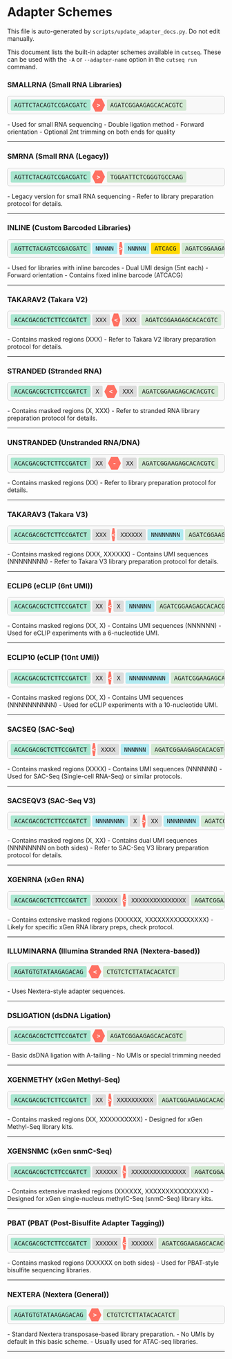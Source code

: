 # Adapter Schemes
This file is auto-generated by `scripts/update_adapter_docs.py`. Do not edit manually.

This document lists the built-in adapter schemes available in `cutseq`. These can be used with the `-A` or `--adapter-name` option in the `cutseq run` command.

### SMALLRNA (Small RNA Libraries)

<div class="adapter-scheme" style="margin-bottom: 15px; position: relative;"><div class="copy-scheme-raw" style="display: flex; flex-wrap: nowrap; align-items: center; font-family: monospace; font-size: 14px; border: 1px solid #ccc; padding: 5px; border-radius: 5px; overflow-x: auto; cursor: pointer; background: #f8f8f8; transition: box-shadow 0.2s;" title="Click to copy scheme: AGTTCTACAGTCCGACGATC>AGATCGGAAGAGCACACGTC" data-scheme="AGTTCTACAGTCCGACGATC>AGATCGGAAGAGCACACGTC"><span style="background-color: #A8E6CF; padding: 5px 8px; margin: 0 2px; border-radius: 3px; white-space: nowrap;">AGTTCTACAGTCCGACGATC</span><div style="position: relative; width: 30px; height: 30px; margin: 0 2px; text-align: center; line-height: 30px;"><div style="background-color: #FF6F61; width: 100%; height: 100%; position: absolute; top: 0; left: 0; clip-path: polygon(25% 0%, 75% 0%, 100% 50%, 75% 100%, 25% 100%, 0% 50%);"></div><span style="position: relative; z-index: 1; color: white; font-weight: bold;">></span></div><span style="background-color: #D1E8D1; padding: 5px 8px; margin: 0 2px; border-radius: 3px; white-space: nowrap;">AGATCGGAAGAGCACACGTC</span></div><div class="scheme-raw-tooltip" style="display:none; position:absolute; top:-30px; left:0; background:#222; color:#fff; padding:3px 8px; border-radius:4px; font-size:12px; z-index:10;">Copied!</div></div>
- Used for small RNA sequencing
- Double ligation method
- Forward orientation
- Optional 2nt trimming on both ends for quality

---
### SMRNA (Small RNA (Legacy))

<div class="adapter-scheme" style="margin-bottom: 15px; position: relative;"><div class="copy-scheme-raw" style="display: flex; flex-wrap: nowrap; align-items: center; font-family: monospace; font-size: 14px; border: 1px solid #ccc; padding: 5px; border-radius: 5px; overflow-x: auto; cursor: pointer; background: #f8f8f8; transition: box-shadow 0.2s;" title="Click to copy scheme: AGTTCTACAGTCCGACGATC>TGGAATTCTCGGGTGCCAAG" data-scheme="AGTTCTACAGTCCGACGATC>TGGAATTCTCGGGTGCCAAG"><span style="background-color: #A8E6CF; padding: 5px 8px; margin: 0 2px; border-radius: 3px; white-space: nowrap;">AGTTCTACAGTCCGACGATC</span><div style="position: relative; width: 30px; height: 30px; margin: 0 2px; text-align: center; line-height: 30px;"><div style="background-color: #FF6F61; width: 100%; height: 100%; position: absolute; top: 0; left: 0; clip-path: polygon(25% 0%, 75% 0%, 100% 50%, 75% 100%, 25% 100%, 0% 50%);"></div><span style="position: relative; z-index: 1; color: white; font-weight: bold;">></span></div><span style="background-color: #D1E8D1; padding: 5px 8px; margin: 0 2px; border-radius: 3px; white-space: nowrap;">TGGAATTCTCGGGTGCCAAG</span></div><div class="scheme-raw-tooltip" style="display:none; position:absolute; top:-30px; left:0; background:#222; color:#fff; padding:3px 8px; border-radius:4px; font-size:12px; z-index:10;">Copied!</div></div>
- Legacy version for small RNA sequencing
- Refer to library preparation protocol for details.

---
### INLINE (Custom Barcoded Libraries)

<div class="adapter-scheme" style="margin-bottom: 15px; position: relative;"><div class="copy-scheme-raw" style="display: flex; flex-wrap: nowrap; align-items: center; font-family: monospace; font-size: 14px; border: 1px solid #ccc; padding: 5px; border-radius: 5px; overflow-x: auto; cursor: pointer; background: #f8f8f8; transition: box-shadow 0.2s;" title="Click to copy scheme: AGTTCTACAGTCCGACGATCNNNNN>NNNNN(ATCACG)AGATCGGAAGAGCACACGTC" data-scheme="AGTTCTACAGTCCGACGATCNNNNN>NNNNN(ATCACG)AGATCGGAAGAGCACACGTC"><span style="background-color: #A8E6CF; padding: 5px 8px; margin: 0 2px; border-radius: 3px; white-space: nowrap;">AGTTCTACAGTCCGACGATC</span><span style="background-color: #B2EBF2; padding: 5px 8px; margin: 0 2px; border-radius: 3px; white-space: nowrap;">NNNNN</span><div style="position: relative; width: 30px; height: 30px; margin: 0 2px; text-align: center; line-height: 30px;"><div style="background-color: #FF6F61; width: 100%; height: 100%; position: absolute; top: 0; left: 0; clip-path: polygon(25% 0%, 75% 0%, 100% 50%, 75% 100%, 25% 100%, 0% 50%);"></div><span style="position: relative; z-index: 1; color: white; font-weight: bold;">></span></div><span style="background-color: #B2EBF2; padding: 5px 8px; margin: 0 2px; border-radius: 3px; white-space: nowrap;">NNNNN</span><span style="background-color: #FFD700; padding: 5px 8px; margin: 0 2px; border-radius: 3px; white-space: nowrap;">ATCACG</span><span style="background-color: #D1E8D1; padding: 5px 8px; margin: 0 2px; border-radius: 3px; white-space: nowrap;">AGATCGGAAGAGCACACGTC</span></div><div class="scheme-raw-tooltip" style="display:none; position:absolute; top:-30px; left:0; background:#222; color:#fff; padding:3px 8px; border-radius:4px; font-size:12px; z-index:10;">Copied!</div></div>
- Used for libraries with inline barcodes
- Dual UMI design (5nt each)
- Forward orientation
- Contains fixed inline barcode (ATCACG)

---
### TAKARAV2 (Takara V2)

<div class="adapter-scheme" style="margin-bottom: 15px; position: relative;"><div class="copy-scheme-raw" style="display: flex; flex-wrap: nowrap; align-items: center; font-family: monospace; font-size: 14px; border: 1px solid #ccc; padding: 5px; border-radius: 5px; overflow-x: auto; cursor: pointer; background: #f8f8f8; transition: box-shadow 0.2s;" title="Click to copy scheme: ACACGACGCTCTTCCGATCTXXX<XXXAGATCGGAAGAGCACACGTC" data-scheme="ACACGACGCTCTTCCGATCTXXX<XXXAGATCGGAAGAGCACACGTC"><span style="background-color: #A8E6CF; padding: 5px 8px; margin: 0 2px; border-radius: 3px; white-space: nowrap;">ACACGACGCTCTTCCGATCT</span><span style="background-color: #DCDCDC; padding: 5px 8px; margin: 0 2px; border-radius: 3px; white-space: nowrap;">XXX</span><div style="position: relative; width: 30px; height: 30px; margin: 0 2px; text-align: center; line-height: 30px;"><div style="background-color: #FF6F61; width: 100%; height: 100%; position: absolute; top: 0; left: 0; clip-path: polygon(25% 0%, 75% 0%, 100% 50%, 75% 100%, 25% 100%, 0% 50%);"></div><span style="position: relative; z-index: 1; color: white; font-weight: bold;"><</span></div><span style="background-color: #DCDCDC; padding: 5px 8px; margin: 0 2px; border-radius: 3px; white-space: nowrap;">XXX</span><span style="background-color: #D1E8D1; padding: 5px 8px; margin: 0 2px; border-radius: 3px; white-space: nowrap;">AGATCGGAAGAGCACACGTC</span></div><div class="scheme-raw-tooltip" style="display:none; position:absolute; top:-30px; left:0; background:#222; color:#fff; padding:3px 8px; border-radius:4px; font-size:12px; z-index:10;">Copied!</div></div>
- Contains masked regions (XXX)
- Refer to Takara V2 library preparation protocol for details.

---
### STRANDED (Stranded RNA)

<div class="adapter-scheme" style="margin-bottom: 15px; position: relative;"><div class="copy-scheme-raw" style="display: flex; flex-wrap: nowrap; align-items: center; font-family: monospace; font-size: 14px; border: 1px solid #ccc; padding: 5px; border-radius: 5px; overflow-x: auto; cursor: pointer; background: #f8f8f8; transition: box-shadow 0.2s;" title="Click to copy scheme: ACACGACGCTCTTCCGATCTX<XXXAGATCGGAAGAGCACACGTC" data-scheme="ACACGACGCTCTTCCGATCTX<XXXAGATCGGAAGAGCACACGTC"><span style="background-color: #A8E6CF; padding: 5px 8px; margin: 0 2px; border-radius: 3px; white-space: nowrap;">ACACGACGCTCTTCCGATCT</span><span style="background-color: #DCDCDC; padding: 5px 8px; margin: 0 2px; border-radius: 3px; white-space: nowrap;">X</span><div style="position: relative; width: 30px; height: 30px; margin: 0 2px; text-align: center; line-height: 30px;"><div style="background-color: #FF6F61; width: 100%; height: 100%; position: absolute; top: 0; left: 0; clip-path: polygon(25% 0%, 75% 0%, 100% 50%, 75% 100%, 25% 100%, 0% 50%);"></div><span style="position: relative; z-index: 1; color: white; font-weight: bold;"><</span></div><span style="background-color: #DCDCDC; padding: 5px 8px; margin: 0 2px; border-radius: 3px; white-space: nowrap;">XXX</span><span style="background-color: #D1E8D1; padding: 5px 8px; margin: 0 2px; border-radius: 3px; white-space: nowrap;">AGATCGGAAGAGCACACGTC</span></div><div class="scheme-raw-tooltip" style="display:none; position:absolute; top:-30px; left:0; background:#222; color:#fff; padding:3px 8px; border-radius:4px; font-size:12px; z-index:10;">Copied!</div></div>
- Contains masked regions (X, XXX)
- Refer to stranded RNA library preparation protocol for details.

---
### UNSTRANDED (Unstranded RNA/DNA)

<div class="adapter-scheme" style="margin-bottom: 15px; position: relative;"><div class="copy-scheme-raw" style="display: flex; flex-wrap: nowrap; align-items: center; font-family: monospace; font-size: 14px; border: 1px solid #ccc; padding: 5px; border-radius: 5px; overflow-x: auto; cursor: pointer; background: #f8f8f8; transition: box-shadow 0.2s;" title="Click to copy scheme: ACACGACGCTCTTCCGATCTXX-XXAGATCGGAAGAGCACACGTC" data-scheme="ACACGACGCTCTTCCGATCTXX-XXAGATCGGAAGAGCACACGTC"><span style="background-color: #A8E6CF; padding: 5px 8px; margin: 0 2px; border-radius: 3px; white-space: nowrap;">ACACGACGCTCTTCCGATCT</span><span style="background-color: #DCDCDC; padding: 5px 8px; margin: 0 2px; border-radius: 3px; white-space: nowrap;">XX</span><div style="position: relative; width: 30px; height: 30px; margin: 0 2px; text-align: center; line-height: 30px;"><div style="background-color: #FF6F61; width: 100%; height: 100%; position: absolute; top: 0; left: 0; clip-path: polygon(25% 0%, 75% 0%, 100% 50%, 75% 100%, 25% 100%, 0% 50%);"></div><span style="position: relative; z-index: 1; color: white; font-weight: bold;">-</span></div><span style="background-color: #DCDCDC; padding: 5px 8px; margin: 0 2px; border-radius: 3px; white-space: nowrap;">XX</span><span style="background-color: #D1E8D1; padding: 5px 8px; margin: 0 2px; border-radius: 3px; white-space: nowrap;">AGATCGGAAGAGCACACGTC</span></div><div class="scheme-raw-tooltip" style="display:none; position:absolute; top:-30px; left:0; background:#222; color:#fff; padding:3px 8px; border-radius:4px; font-size:12px; z-index:10;">Copied!</div></div>
- Contains masked regions (XX)
- Refer to library preparation protocol for details.

---
### TAKARAV3 (Takara V3)

<div class="adapter-scheme" style="margin-bottom: 15px; position: relative;"><div class="copy-scheme-raw" style="display: flex; flex-wrap: nowrap; align-items: center; font-family: monospace; font-size: 14px; border: 1px solid #ccc; padding: 5px; border-radius: 5px; overflow-x: auto; cursor: pointer; background: #f8f8f8; transition: box-shadow 0.2s;" title="Click to copy scheme: ACACGACGCTCTTCCGATCTXXX<XXXXXXNNNNNNNNAGATCGGAAGAGCACACGTC" data-scheme="ACACGACGCTCTTCCGATCTXXX<XXXXXXNNNNNNNNAGATCGGAAGAGCACACGTC"><span style="background-color: #A8E6CF; padding: 5px 8px; margin: 0 2px; border-radius: 3px; white-space: nowrap;">ACACGACGCTCTTCCGATCT</span><span style="background-color: #DCDCDC; padding: 5px 8px; margin: 0 2px; border-radius: 3px; white-space: nowrap;">XXX</span><div style="position: relative; width: 30px; height: 30px; margin: 0 2px; text-align: center; line-height: 30px;"><div style="background-color: #FF6F61; width: 100%; height: 100%; position: absolute; top: 0; left: 0; clip-path: polygon(25% 0%, 75% 0%, 100% 50%, 75% 100%, 25% 100%, 0% 50%);"></div><span style="position: relative; z-index: 1; color: white; font-weight: bold;"><</span></div><span style="background-color: #DCDCDC; padding: 5px 8px; margin: 0 2px; border-radius: 3px; white-space: nowrap;">XXXXXX</span><span style="background-color: #B2EBF2; padding: 5px 8px; margin: 0 2px; border-radius: 3px; white-space: nowrap;">NNNNNNNN</span><span style="background-color: #D1E8D1; padding: 5px 8px; margin: 0 2px; border-radius: 3px; white-space: nowrap;">AGATCGGAAGAGCACACGTC</span></div><div class="scheme-raw-tooltip" style="display:none; position:absolute; top:-30px; left:0; background:#222; color:#fff; padding:3px 8px; border-radius:4px; font-size:12px; z-index:10;">Copied!</div></div>
- Contains masked regions (XXX, XXXXXX)
- Contains UMI sequences (NNNNNNNN)
- Refer to Takara V3 library preparation protocol for details.

---
### ECLIP6 (eCLIP (6nt UMI))

<div class="adapter-scheme" style="margin-bottom: 15px; position: relative;"><div class="copy-scheme-raw" style="display: flex; flex-wrap: nowrap; align-items: center; font-family: monospace; font-size: 14px; border: 1px solid #ccc; padding: 5px; border-radius: 5px; overflow-x: auto; cursor: pointer; background: #f8f8f8; transition: box-shadow 0.2s;" title="Click to copy scheme: ACACGACGCTCTTCCGATCTXX<XNNNNNNAGATCGGAAGAGCACACGTC" data-scheme="ACACGACGCTCTTCCGATCTXX<XNNNNNNAGATCGGAAGAGCACACGTC"><span style="background-color: #A8E6CF; padding: 5px 8px; margin: 0 2px; border-radius: 3px; white-space: nowrap;">ACACGACGCTCTTCCGATCT</span><span style="background-color: #DCDCDC; padding: 5px 8px; margin: 0 2px; border-radius: 3px; white-space: nowrap;">XX</span><div style="position: relative; width: 30px; height: 30px; margin: 0 2px; text-align: center; line-height: 30px;"><div style="background-color: #FF6F61; width: 100%; height: 100%; position: absolute; top: 0; left: 0; clip-path: polygon(25% 0%, 75% 0%, 100% 50%, 75% 100%, 25% 100%, 0% 50%);"></div><span style="position: relative; z-index: 1; color: white; font-weight: bold;"><</span></div><span style="background-color: #DCDCDC; padding: 5px 8px; margin: 0 2px; border-radius: 3px; white-space: nowrap;">X</span><span style="background-color: #B2EBF2; padding: 5px 8px; margin: 0 2px; border-radius: 3px; white-space: nowrap;">NNNNNN</span><span style="background-color: #D1E8D1; padding: 5px 8px; margin: 0 2px; border-radius: 3px; white-space: nowrap;">AGATCGGAAGAGCACACGTC</span></div><div class="scheme-raw-tooltip" style="display:none; position:absolute; top:-30px; left:0; background:#222; color:#fff; padding:3px 8px; border-radius:4px; font-size:12px; z-index:10;">Copied!</div></div>
- Contains masked regions (XX, X)
- Contains UMI sequences (NNNNNN)
- Used for eCLIP experiments with a 6-nucleotide UMI.

---
### ECLIP10 (eCLIP (10nt UMI))

<div class="adapter-scheme" style="margin-bottom: 15px; position: relative;"><div class="copy-scheme-raw" style="display: flex; flex-wrap: nowrap; align-items: center; font-family: monospace; font-size: 14px; border: 1px solid #ccc; padding: 5px; border-radius: 5px; overflow-x: auto; cursor: pointer; background: #f8f8f8; transition: box-shadow 0.2s;" title="Click to copy scheme: ACACGACGCTCTTCCGATCTXX<XNNNNNNNNNNAGATCGGAAGAGCACACGTC" data-scheme="ACACGACGCTCTTCCGATCTXX<XNNNNNNNNNNAGATCGGAAGAGCACACGTC"><span style="background-color: #A8E6CF; padding: 5px 8px; margin: 0 2px; border-radius: 3px; white-space: nowrap;">ACACGACGCTCTTCCGATCT</span><span style="background-color: #DCDCDC; padding: 5px 8px; margin: 0 2px; border-radius: 3px; white-space: nowrap;">XX</span><div style="position: relative; width: 30px; height: 30px; margin: 0 2px; text-align: center; line-height: 30px;"><div style="background-color: #FF6F61; width: 100%; height: 100%; position: absolute; top: 0; left: 0; clip-path: polygon(25% 0%, 75% 0%, 100% 50%, 75% 100%, 25% 100%, 0% 50%);"></div><span style="position: relative; z-index: 1; color: white; font-weight: bold;"><</span></div><span style="background-color: #DCDCDC; padding: 5px 8px; margin: 0 2px; border-radius: 3px; white-space: nowrap;">X</span><span style="background-color: #B2EBF2; padding: 5px 8px; margin: 0 2px; border-radius: 3px; white-space: nowrap;">NNNNNNNNNN</span><span style="background-color: #D1E8D1; padding: 5px 8px; margin: 0 2px; border-radius: 3px; white-space: nowrap;">AGATCGGAAGAGCACACGTC</span></div><div class="scheme-raw-tooltip" style="display:none; position:absolute; top:-30px; left:0; background:#222; color:#fff; padding:3px 8px; border-radius:4px; font-size:12px; z-index:10;">Copied!</div></div>
- Contains masked regions (XX, X)
- Contains UMI sequences (NNNNNNNNNN)
- Used for eCLIP experiments with a 10-nucleotide UMI.

---
### SACSEQ (SAC-Seq)

<div class="adapter-scheme" style="margin-bottom: 15px; position: relative;"><div class="copy-scheme-raw" style="display: flex; flex-wrap: nowrap; align-items: center; font-family: monospace; font-size: 14px; border: 1px solid #ccc; padding: 5px; border-radius: 5px; overflow-x: auto; cursor: pointer; background: #f8f8f8; transition: box-shadow 0.2s;" title="Click to copy scheme: ACACGACGCTCTTCCGATCT<XXXXNNNNNNAGATCGGAAGAGCACACGTC" data-scheme="ACACGACGCTCTTCCGATCT<XXXXNNNNNNAGATCGGAAGAGCACACGTC"><span style="background-color: #A8E6CF; padding: 5px 8px; margin: 0 2px; border-radius: 3px; white-space: nowrap;">ACACGACGCTCTTCCGATCT</span><div style="position: relative; width: 30px; height: 30px; margin: 0 2px; text-align: center; line-height: 30px;"><div style="background-color: #FF6F61; width: 100%; height: 100%; position: absolute; top: 0; left: 0; clip-path: polygon(25% 0%, 75% 0%, 100% 50%, 75% 100%, 25% 100%, 0% 50%);"></div><span style="position: relative; z-index: 1; color: white; font-weight: bold;"><</span></div><span style="background-color: #DCDCDC; padding: 5px 8px; margin: 0 2px; border-radius: 3px; white-space: nowrap;">XXXX</span><span style="background-color: #B2EBF2; padding: 5px 8px; margin: 0 2px; border-radius: 3px; white-space: nowrap;">NNNNNN</span><span style="background-color: #D1E8D1; padding: 5px 8px; margin: 0 2px; border-radius: 3px; white-space: nowrap;">AGATCGGAAGAGCACACGTC</span></div><div class="scheme-raw-tooltip" style="display:none; position:absolute; top:-30px; left:0; background:#222; color:#fff; padding:3px 8px; border-radius:4px; font-size:12px; z-index:10;">Copied!</div></div>
- Contains masked regions (XXXX)
- Contains UMI sequences (NNNNNN)
- Used for SAC-Seq (Single-cell RNA-Seq) or similar protocols.

---
### SACSEQV3 (SAC-Seq V3)

<div class="adapter-scheme" style="margin-bottom: 15px; position: relative;"><div class="copy-scheme-raw" style="display: flex; flex-wrap: nowrap; align-items: center; font-family: monospace; font-size: 14px; border: 1px solid #ccc; padding: 5px; border-radius: 5px; overflow-x: auto; cursor: pointer; background: #f8f8f8; transition: box-shadow 0.2s;" title="Click to copy scheme: ACACGACGCTCTTCCGATCTNNNNNNNNX>XXNNNNNNNNAGATCGGAAGAGCACACGTC" data-scheme="ACACGACGCTCTTCCGATCTNNNNNNNNX>XXNNNNNNNNAGATCGGAAGAGCACACGTC"><span style="background-color: #A8E6CF; padding: 5px 8px; margin: 0 2px; border-radius: 3px; white-space: nowrap;">ACACGACGCTCTTCCGATCT</span><span style="background-color: #B2EBF2; padding: 5px 8px; margin: 0 2px; border-radius: 3px; white-space: nowrap;">NNNNNNNN</span><span style="background-color: #DCDCDC; padding: 5px 8px; margin: 0 2px; border-radius: 3px; white-space: nowrap;">X</span><div style="position: relative; width: 30px; height: 30px; margin: 0 2px; text-align: center; line-height: 30px;"><div style="background-color: #FF6F61; width: 100%; height: 100%; position: absolute; top: 0; left: 0; clip-path: polygon(25% 0%, 75% 0%, 100% 50%, 75% 100%, 25% 100%, 0% 50%);"></div><span style="position: relative; z-index: 1; color: white; font-weight: bold;">></span></div><span style="background-color: #DCDCDC; padding: 5px 8px; margin: 0 2px; border-radius: 3px; white-space: nowrap;">XX</span><span style="background-color: #B2EBF2; padding: 5px 8px; margin: 0 2px; border-radius: 3px; white-space: nowrap;">NNNNNNNN</span><span style="background-color: #D1E8D1; padding: 5px 8px; margin: 0 2px; border-radius: 3px; white-space: nowrap;">AGATCGGAAGAGCACACGTC</span></div><div class="scheme-raw-tooltip" style="display:none; position:absolute; top:-30px; left:0; background:#222; color:#fff; padding:3px 8px; border-radius:4px; font-size:12px; z-index:10;">Copied!</div></div>
- Contains masked regions (X, XX)
- Contains dual UMI sequences (NNNNNNNN on both sides)
- Refer to SAC-Seq V3 library preparation protocol for details.

---
### XGENRNA (xGen RNA)

<div class="adapter-scheme" style="margin-bottom: 15px; position: relative;"><div class="copy-scheme-raw" style="display: flex; flex-wrap: nowrap; align-items: center; font-family: monospace; font-size: 14px; border: 1px solid #ccc; padding: 5px; border-radius: 5px; overflow-x: auto; cursor: pointer; background: #f8f8f8; transition: box-shadow 0.2s;" title="Click to copy scheme: ACACGACGCTCTTCCGATCTXXXXXX<XXXXXXXXXXXXXXXAGATCGGAAGAGCACACGTC" data-scheme="ACACGACGCTCTTCCGATCTXXXXXX<XXXXXXXXXXXXXXXAGATCGGAAGAGCACACGTC"><span style="background-color: #A8E6CF; padding: 5px 8px; margin: 0 2px; border-radius: 3px; white-space: nowrap;">ACACGACGCTCTTCCGATCT</span><span style="background-color: #DCDCDC; padding: 5px 8px; margin: 0 2px; border-radius: 3px; white-space: nowrap;">XXXXXX</span><div style="position: relative; width: 30px; height: 30px; margin: 0 2px; text-align: center; line-height: 30px;"><div style="background-color: #FF6F61; width: 100%; height: 100%; position: absolute; top: 0; left: 0; clip-path: polygon(25% 0%, 75% 0%, 100% 50%, 75% 100%, 25% 100%, 0% 50%);"></div><span style="position: relative; z-index: 1; color: white; font-weight: bold;"><</span></div><span style="background-color: #DCDCDC; padding: 5px 8px; margin: 0 2px; border-radius: 3px; white-space: nowrap;">XXXXXXXXXXXXXXX</span><span style="background-color: #D1E8D1; padding: 5px 8px; margin: 0 2px; border-radius: 3px; white-space: nowrap;">AGATCGGAAGAGCACACGTC</span></div><div class="scheme-raw-tooltip" style="display:none; position:absolute; top:-30px; left:0; background:#222; color:#fff; padding:3px 8px; border-radius:4px; font-size:12px; z-index:10;">Copied!</div></div>
- Contains extensive masked regions (XXXXXX, XXXXXXXXXXXXXXX)
- Likely for specific xGen RNA library preps, check protocol.

---
### ILLUMINARNA (Illumina Stranded RNA (Nextera-based))

<div class="adapter-scheme" style="margin-bottom: 15px; position: relative;"><div class="copy-scheme-raw" style="display: flex; flex-wrap: nowrap; align-items: center; font-family: monospace; font-size: 14px; border: 1px solid #ccc; padding: 5px; border-radius: 5px; overflow-x: auto; cursor: pointer; background: #f8f8f8; transition: box-shadow 0.2s;" title="Click to copy scheme: AGATGTGTATAAGAGACAG<CTGTCTCTTATACACATCT" data-scheme="AGATGTGTATAAGAGACAG<CTGTCTCTTATACACATCT"><span style="background-color: #A8E6CF; padding: 5px 8px; margin: 0 2px; border-radius: 3px; white-space: nowrap;">AGATGTGTATAAGAGACAG</span><div style="position: relative; width: 30px; height: 30px; margin: 0 2px; text-align: center; line-height: 30px;"><div style="background-color: #FF6F61; width: 100%; height: 100%; position: absolute; top: 0; left: 0; clip-path: polygon(25% 0%, 75% 0%, 100% 50%, 75% 100%, 25% 100%, 0% 50%);"></div><span style="position: relative; z-index: 1; color: white; font-weight: bold;"><</span></div><span style="background-color: #D1E8D1; padding: 5px 8px; margin: 0 2px; border-radius: 3px; white-space: nowrap;">CTGTCTCTTATACACATCT</span></div><div class="scheme-raw-tooltip" style="display:none; position:absolute; top:-30px; left:0; background:#222; color:#fff; padding:3px 8px; border-radius:4px; font-size:12px; z-index:10;">Copied!</div></div>
- Uses Nextera-style adapter sequences.

---
### DSLIGATION (dsDNA Ligation)

<div class="adapter-scheme" style="margin-bottom: 15px; position: relative;"><div class="copy-scheme-raw" style="display: flex; flex-wrap: nowrap; align-items: center; font-family: monospace; font-size: 14px; border: 1px solid #ccc; padding: 5px; border-radius: 5px; overflow-x: auto; cursor: pointer; background: #f8f8f8; transition: box-shadow 0.2s;" title="Click to copy scheme: ACACGACGCTCTTCCGATCT>AGATCGGAAGAGCACACGTC" data-scheme="ACACGACGCTCTTCCGATCT>AGATCGGAAGAGCACACGTC"><span style="background-color: #A8E6CF; padding: 5px 8px; margin: 0 2px; border-radius: 3px; white-space: nowrap;">ACACGACGCTCTTCCGATCT</span><div style="position: relative; width: 30px; height: 30px; margin: 0 2px; text-align: center; line-height: 30px;"><div style="background-color: #FF6F61; width: 100%; height: 100%; position: absolute; top: 0; left: 0; clip-path: polygon(25% 0%, 75% 0%, 100% 50%, 75% 100%, 25% 100%, 0% 50%);"></div><span style="position: relative; z-index: 1; color: white; font-weight: bold;">></span></div><span style="background-color: #D1E8D1; padding: 5px 8px; margin: 0 2px; border-radius: 3px; white-space: nowrap;">AGATCGGAAGAGCACACGTC</span></div><div class="scheme-raw-tooltip" style="display:none; position:absolute; top:-30px; left:0; background:#222; color:#fff; padding:3px 8px; border-radius:4px; font-size:12px; z-index:10;">Copied!</div></div>
- Basic dsDNA ligation with A-tailing
- No UMIs or special trimming needed

---
### XGENMETHY (xGen Methyl-Seq)

<div class="adapter-scheme" style="margin-bottom: 15px; position: relative;"><div class="copy-scheme-raw" style="display: flex; flex-wrap: nowrap; align-items: center; font-family: monospace; font-size: 14px; border: 1px solid #ccc; padding: 5px; border-radius: 5px; overflow-x: auto; cursor: pointer; background: #f8f8f8; transition: box-shadow 0.2s;" title="Click to copy scheme: ACACGACGCTCTTCCGATCTXX>XXXXXXXXXXAGATCGGAAGAGCACACGTC" data-scheme="ACACGACGCTCTTCCGATCTXX>XXXXXXXXXXAGATCGGAAGAGCACACGTC"><span style="background-color: #A8E6CF; padding: 5px 8px; margin: 0 2px; border-radius: 3px; white-space: nowrap;">ACACGACGCTCTTCCGATCT</span><span style="background-color: #DCDCDC; padding: 5px 8px; margin: 0 2px; border-radius: 3px; white-space: nowrap;">XX</span><div style="position: relative; width: 30px; height: 30px; margin: 0 2px; text-align: center; line-height: 30px;"><div style="background-color: #FF6F61; width: 100%; height: 100%; position: absolute; top: 0; left: 0; clip-path: polygon(25% 0%, 75% 0%, 100% 50%, 75% 100%, 25% 100%, 0% 50%);"></div><span style="position: relative; z-index: 1; color: white; font-weight: bold;">></span></div><span style="background-color: #DCDCDC; padding: 5px 8px; margin: 0 2px; border-radius: 3px; white-space: nowrap;">XXXXXXXXXX</span><span style="background-color: #D1E8D1; padding: 5px 8px; margin: 0 2px; border-radius: 3px; white-space: nowrap;">AGATCGGAAGAGCACACGTC</span></div><div class="scheme-raw-tooltip" style="display:none; position:absolute; top:-30px; left:0; background:#222; color:#fff; padding:3px 8px; border-radius:4px; font-size:12px; z-index:10;">Copied!</div></div>
- Contains masked regions (XX, XXXXXXXXXX)
- Designed for xGen Methyl-Seq library kits.

---
### XGENSNMC (xGen snmC-Seq)

<div class="adapter-scheme" style="margin-bottom: 15px; position: relative;"><div class="copy-scheme-raw" style="display: flex; flex-wrap: nowrap; align-items: center; font-family: monospace; font-size: 14px; border: 1px solid #ccc; padding: 5px; border-radius: 5px; overflow-x: auto; cursor: pointer; background: #f8f8f8; transition: box-shadow 0.2s;" title="Click to copy scheme: ACACGACGCTCTTCCGATCTXXXXXX>XXXXXXXXXXXXXXXAGATCGGAAGAGCACACGTC" data-scheme="ACACGACGCTCTTCCGATCTXXXXXX>XXXXXXXXXXXXXXXAGATCGGAAGAGCACACGTC"><span style="background-color: #A8E6CF; padding: 5px 8px; margin: 0 2px; border-radius: 3px; white-space: nowrap;">ACACGACGCTCTTCCGATCT</span><span style="background-color: #DCDCDC; padding: 5px 8px; margin: 0 2px; border-radius: 3px; white-space: nowrap;">XXXXXX</span><div style="position: relative; width: 30px; height: 30px; margin: 0 2px; text-align: center; line-height: 30px;"><div style="background-color: #FF6F61; width: 100%; height: 100%; position: absolute; top: 0; left: 0; clip-path: polygon(25% 0%, 75% 0%, 100% 50%, 75% 100%, 25% 100%, 0% 50%);"></div><span style="position: relative; z-index: 1; color: white; font-weight: bold;">></span></div><span style="background-color: #DCDCDC; padding: 5px 8px; margin: 0 2px; border-radius: 3px; white-space: nowrap;">XXXXXXXXXXXXXXX</span><span style="background-color: #D1E8D1; padding: 5px 8px; margin: 0 2px; border-radius: 3px; white-space: nowrap;">AGATCGGAAGAGCACACGTC</span></div><div class="scheme-raw-tooltip" style="display:none; position:absolute; top:-30px; left:0; background:#222; color:#fff; padding:3px 8px; border-radius:4px; font-size:12px; z-index:10;">Copied!</div></div>
- Contains extensive masked regions (XXXXXX, XXXXXXXXXXXXXXX)
- Designed for xGen single-nucleus methylC-Seq (snmC-Seq) library kits.

---
### PBAT (PBAT (Post-Bisulfite Adapter Tagging))

<div class="adapter-scheme" style="margin-bottom: 15px; position: relative;"><div class="copy-scheme-raw" style="display: flex; flex-wrap: nowrap; align-items: center; font-family: monospace; font-size: 14px; border: 1px solid #ccc; padding: 5px; border-radius: 5px; overflow-x: auto; cursor: pointer; background: #f8f8f8; transition: box-shadow 0.2s;" title="Click to copy scheme: ACACGACGCTCTTCCGATCTXXXXXX<XXXXXXAGATCGGAAGAGCACACGTC" data-scheme="ACACGACGCTCTTCCGATCTXXXXXX<XXXXXXAGATCGGAAGAGCACACGTC"><span style="background-color: #A8E6CF; padding: 5px 8px; margin: 0 2px; border-radius: 3px; white-space: nowrap;">ACACGACGCTCTTCCGATCT</span><span style="background-color: #DCDCDC; padding: 5px 8px; margin: 0 2px; border-radius: 3px; white-space: nowrap;">XXXXXX</span><div style="position: relative; width: 30px; height: 30px; margin: 0 2px; text-align: center; line-height: 30px;"><div style="background-color: #FF6F61; width: 100%; height: 100%; position: absolute; top: 0; left: 0; clip-path: polygon(25% 0%, 75% 0%, 100% 50%, 75% 100%, 25% 100%, 0% 50%);"></div><span style="position: relative; z-index: 1; color: white; font-weight: bold;"><</span></div><span style="background-color: #DCDCDC; padding: 5px 8px; margin: 0 2px; border-radius: 3px; white-space: nowrap;">XXXXXX</span><span style="background-color: #D1E8D1; padding: 5px 8px; margin: 0 2px; border-radius: 3px; white-space: nowrap;">AGATCGGAAGAGCACACGTC</span></div><div class="scheme-raw-tooltip" style="display:none; position:absolute; top:-30px; left:0; background:#222; color:#fff; padding:3px 8px; border-radius:4px; font-size:12px; z-index:10;">Copied!</div></div>
- Contains masked regions (XXXXXX on both sides)
- Used for PBAT-style bisulfite sequencing libraries.

---
### NEXTERA (Nextera (General))

<div class="adapter-scheme" style="margin-bottom: 15px; position: relative;"><div class="copy-scheme-raw" style="display: flex; flex-wrap: nowrap; align-items: center; font-family: monospace; font-size: 14px; border: 1px solid #ccc; padding: 5px; border-radius: 5px; overflow-x: auto; cursor: pointer; background: #f8f8f8; transition: box-shadow 0.2s;" title="Click to copy scheme: AGATGTGTATAAGAGACAG>CTGTCTCTTATACACATCT" data-scheme="AGATGTGTATAAGAGACAG>CTGTCTCTTATACACATCT"><span style="background-color: #A8E6CF; padding: 5px 8px; margin: 0 2px; border-radius: 3px; white-space: nowrap;">AGATGTGTATAAGAGACAG</span><div style="position: relative; width: 30px; height: 30px; margin: 0 2px; text-align: center; line-height: 30px;"><div style="background-color: #FF6F61; width: 100%; height: 100%; position: absolute; top: 0; left: 0; clip-path: polygon(25% 0%, 75% 0%, 100% 50%, 75% 100%, 25% 100%, 0% 50%);"></div><span style="position: relative; z-index: 1; color: white; font-weight: bold;">></span></div><span style="background-color: #D1E8D1; padding: 5px 8px; margin: 0 2px; border-radius: 3px; white-space: nowrap;">CTGTCTCTTATACACATCT</span></div><div class="scheme-raw-tooltip" style="display:none; position:absolute; top:-30px; left:0; background:#222; color:#fff; padding:3px 8px; border-radius:4px; font-size:12px; z-index:10;">Copied!</div></div>
- Standard Nextera transposase-based library preparation.
- No UMIs by default in this basic scheme.
- Usually used for ATAC-seq libraries.

---
<script>(function() {  function showTooltip(el) {    var tooltip = el.parentElement.querySelector(".scheme-raw-tooltip");    if (tooltip) {      tooltip.style.display = "block";      setTimeout(function() { tooltip.style.display = "none"; }, 1200);    }  }  document.querySelectorAll(".copy-scheme-raw").forEach(function(block) {    block.addEventListener("mouseenter", function() {      block.style.boxShadow = "0 0 0 2px #FF6F61";    });    block.addEventListener("mouseleave", function() {      block.style.boxShadow = "";    });    block.addEventListener("click", function(e) {      var scheme = block.getAttribute("data-scheme");      if (navigator.clipboard) {        navigator.clipboard.writeText(scheme).then(function() {          showTooltip(block);        });      } else {        var textarea = document.createElement("textarea");        textarea.value = scheme;        document.body.appendChild(textarea);        textarea.select();        document.execCommand("copy");        document.body.removeChild(textarea);        showTooltip(block);      }    });  });})();</script>